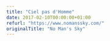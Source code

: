 ```yaml
---
title: "Ciel pas d'Homme"
date: 2017-02-10T00:00:00+01:00
refurl: "https://www.nomanssky.com/" 
originalTitle: "No Man's Sky"
---
```

